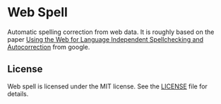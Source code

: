 # Web Spell

Automatic spelling correction from web data. It is roughly based on the paper
[Using the Web for Language Independent Spellchecking and
Autocorrection](http://static.googleusercontent.com/media/research.google.com/en/us/pubs/archive/36180.pdf)
from google.

## License
Web spell is licensed under the MIT license. See the [LICENSE](LICENSE) file for details.